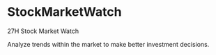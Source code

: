 # StockMarketWatch
27H Stock Market Watch

Analyze trends within the market to make better investment decisions.
